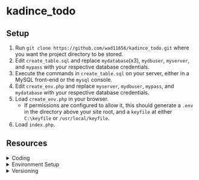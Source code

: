 # kadince_todo

## Setup

1. Run `git clone https://github.com/wad11656/kadince_todo.git` where you want the project directory to be stored.
2. Edit `create_table.sql` and replace `mydatabase`(x3), `mydbuser`, `myserver`, and `mypass` with your respective database credentials.
3. Execute the commands in `create_table.sql` on your server, either in a MySQL front-end or the `mysql` console.
4. Edit `create_env.php` and replace `myserver`, `mydbuser`, `mypass`, and `mydatabase` with your respective database credentials.
5. Load `create_env.php` in your browser.
    - If permissions are configured to allow it, this should generate a `.env` in the directory above your site root, and a `keyfile` at either `C:\keyfile` or `/usr/local/keyfile`.
6. Load `index.php`.

## Resources

<details><summary>Coding</summary>

##### PHP + MySQL ToDo Tutorial:
[https://codewithawa.com/posts/to-do-list-application-using-php-and-mysql-database]()

##### PHP .env plugin (to store DB credentials):
[https://github.com/vlucas/phpdotenv]()

##### Encrypt/Decrypt .env contents:
[https://www.codementor.io/@ccornutt/keeping-credentials-secure-in-php-kvcbrk55z]()

##### Create MySQL tables via command line:
[https://www.tutorialspoint.com/mysql/mysql-create-tables.htm]()

##### Change tutorial's incorrect `font-style: Helvetica` to `font-family: Helvetica`:
[https://stackoverflow.com/questions/32515519/css-invalid-property-value]()

##### Fix `due_date` incorrectly saving into databasae as `1970-01-01` every time:
[https://stackoverflow.com/a/8984620/3511695]()

##### PHP+MySQL - Insert multiple records:
[https://www.w3schools.com/php/php_mysql_insert_multiple.asp]()

##### Create textbox placeholder text:
[https://stackoverflow.com/questions/108207/how-do-i-make-an-html-text-box-show-a-hint-when-empty]()

##### `mysqli_query` `try{}catch(){}` syntax:
[https://www.php.net/manual/en/mysqli-driver.report-mode.php]()

##### Update MySQL via JQuery+Ajax after datepicker `onchange`:
[https://stackoverflow.com/a/28684832/3511695]()

##### JQuery - Extract value from `input` tag:
[https://api.jquery.com/val/]()

##### Disable spellcheck underlines:
[https://www.tutorialrepublic.com/faq/how-to-disable-spell-checking-in-html-forms.php]()

##### Ternary if-else examples:
[https://stackoverflow.com/questions/28602388/ternary-operator-in-php-with-echo-value]()

##### Display MySQL errors (`mysqli_fetch_array() expects parameter 1 to be mysqli_result, boolean given in...`):
[https://stackoverflow.com/questions/15439919/mysqli-fetch-array-expects-parameter-1-to-be-mysqli-result-boolean-given-in]()

##### PHP - Sort table:
[https://codeshack.io/how-to-sort-table-columns-php-mysql/]()

##### When data's stored in `$_GET` vs `$_POST`:
[https://stackoverflow.com/a/42942572/3511695]()

##### Check if PHP `$_SESSION` is already set:
[https://stackoverflow.com/a/10093292/3511695]()

##### PHP - Concatenate strings:
[https://www.codecademy.com/forum_questions/54329217548c35920e0081b7]()

##### Get URL query string:
[https://stackoverflow.com/questions/6768793/get-the-full-url-in-php]()

##### Using prepared statements:
[https://stackoverflow.com/a/51015777/3511695]()

##### Set time zone on datepicker:
[https://stackoverflow.com/a/62542096/3511695]()

##### Word wrap in `<td>`:
[https://stackoverflow.com/a/50880544/3511695]()

##### Prevent line break at hyphen (for `creation_date`):
[https://stackoverflow.com/a/28928832/3511695]()

##### Button hover color transition:
[https://www.w3schools.com/howto/howto_css_transition_hover.asp]()

##### PHP - Put contents in local file:
[https://stackoverflow.com/questions/5440912/how-to-put-the-a-string-into-a-text-file-in-php]()

##### PHP - Detect OS:
[https://stackoverflow.com/a/57843610/3511695]()
</details>

<details><summary>Environment Setup</summary>

##### Install PHP for NginX:
[https://www.digitalocean.com/community/tutorials/how-to-install-linux-nginx-mysql-php-lemp-stack-ubuntu-18-04#]()

##### Enable PHP IDE in Visual Studio 2019:
[https://www.youtube.com/watch?v=uwPtcFowP94]()

##### Fix broken shell interactivity in PuTTY:
[https://stackoverflow.com/questions/14837248/arrow-keys-in-putty-returning-a-d-b-instead-of-moving-the-cursor]()

##### Copy contents between PuTTY and host:
[https://www.alphr.com/copy-paste-putty/]()

##### Switch MySQL Command Line from JS mode to SQL mode:
[https://stackoverflow.com/questions/50645402/mysql-syntaxerror-unexpected-identifier]()

##### PHP project directory in WampServer:
[http://androidcss.com/php/install-setup-php-mysql-windows/]()

##### "Composer" PHP package manager installation on Windows/Linux:
[https://getcomposer.org/doc/00-intro.md]()

##### Reminder to allow external HTTP requests to app in web host firewall settings:
[https://stackoverflow.com/a/19117653/3511695]()

##### Install JQuery:
[https://www.w3schools.com/jquery/jquery_get_started.asp]()

##### Run `.sql` script to configure database:
[https://stackoverflow.com/questions/7616520/how-to-execute-a-sql-script-from-bash]()
</details>

<details><summary>Versioning</summary>

##### Using GitHub CLI tool:
[https://www.youtube.com/watch?v=tm9gdHd9qmE]()

##### Github `master` branch has now officially switched to `main`:
[https://stackoverflow.com/a/67139639/3511695]()

##### Git Branching & Merging:
[https://git-scm.com/book/en/v2/Git-Branching-Basic-Branching-and-Merging]()
</details>